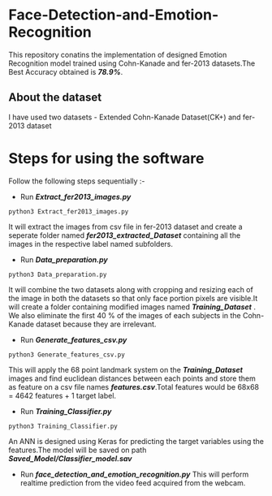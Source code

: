 # Face-Detection-and-Emotion-Recognition
This repository conatins the implementation of designed Emotion Recognition model trained using Cohn-Kanade and fer-2013 datasets.The Best Accuracy obtained is ***78.9%***. 

## About the dataset
I have used two datasets - Extended Cohn-Kanade Dataset(CK+) and fer-2013 dataset

# Steps for using the software

Follow the following steps sequentially :-

- Run ***Extract_fer2013_images.py*** 
```
python3 Extract_fer2013_images.py
```
It will extract the images from csv file in fer-2013 dataset and create a seperate folder named ***fer2013_extracted_Dataset*** containing all the images in the respective label named subfolders.

- Run ***Data_preparation.py***
```
python3 Data_preparation.py
```
It will combine the two datasets along with cropping and resizing each of the image in both the datasets so that only face portion pixels are visible.It will create a folder containing modified images named ***Training_Dataset*** . We also eliminate the first 40 % of the images of each subjects in the Cohn-Kanade dataset because they are irrelevant.

- Run ***Generate_features_csv.py***
```
python3 Generate_features_csv.py
```
This will apply the 68 point landmark system on the ***Training_Dataset*** images and find euclidean distances between each points and store them as feature on a csv file names ***features.csv***.Total features would be 68x68 = 4642 features + 1 target label.

- Run ***Training_Classifier.py***
```
python3 Training_Classifier.py
```
An ANN is designed using Keras for predicting the target variables using the features.The model will be saved on path ***Saved_Model/Classifier_model.sav***

- Run ***face_detection_and_emotion_recognition.py***
This will perform realtime prediction from the video feed acquired from the webcam.
